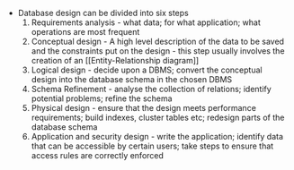 - Database design can be divided into six steps
    1. Requirements analysis - what data; for what application; what operations are most frequent
    2. Conceptual design - A high level description of the data to be saved and the constraints put on the design - this step usually involves the creation of an [[Entity-Relationship diagram]]
    3. Logical design - decide upon a DBMS; convert the conceptual design into the database schema in the chosen DBMS
    4. Schema Refinement - analyse the collection of relations; identify potential problems; refine the schema
    5. Physical design - ensure that the design meets performance requirements; build indexes, cluster tables etc; redesign parts of the database schema
    6. Application and security design - write the application; identify data that can be accessible by certain users; take steps to ensure that access rules are correctly enforced
